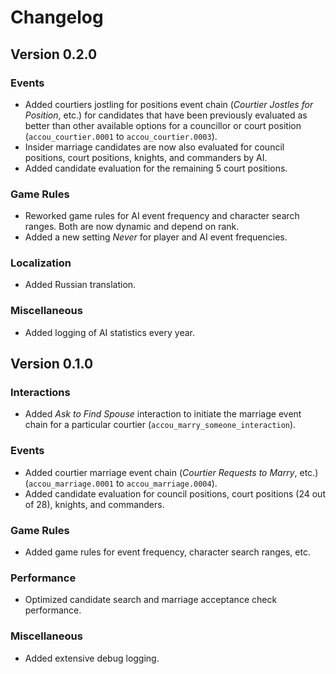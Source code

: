 # Changelog

## Version 0.2.0

### Events

* Added courtiers jostling for positions event chain (*Courtier Jostles for Position*, etc.) for candidates that have been previously evaluated as better than other available options for a councillor or court position (`accou_courtier.0001` to `accou_courtier.0003`).
* Insider marriage candidates are now also evaluated for council positions, court positions, knights, and commanders by AI.
* Added candidate evaluation for the remaining 5 court positions.

### Game Rules

* Reworked game rules for AI event frequency and character search ranges. Both are now dynamic and depend on rank.
* Added a new setting *Never* for player and AI event frequencies.

### Localization

* Added Russian translation.

### Miscellaneous

* Added logging of AI statistics every year.

## Version 0.1.0

### Interactions

* Added *Ask to Find Spouse* interaction to initiate the marriage event chain for a particular courtier (`accou_marry_someone_interaction`).

### Events

* Added courtier marriage event chain (*Courtier Requests to Marry*, etc.) (`accou_marriage.0001` to `accou_marriage.0004`).
* Added candidate evaluation for council positions, court positions (24 out of 28), knights, and commanders.

### Game Rules

* Added game rules for event frequency, character search ranges, etc.

### Performance

* Optimized candidate search and marriage acceptance check performance.

### Miscellaneous

* Added extensive debug logging.
